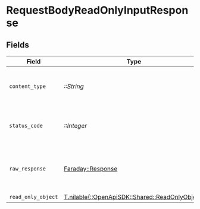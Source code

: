 # RequestBodyReadOnlyInputResponse


## Fields

| Field                                                                                    | Type                                                                                     | Required                                                                                 | Description                                                                              |
| ---------------------------------------------------------------------------------------- | ---------------------------------------------------------------------------------------- | ---------------------------------------------------------------------------------------- | ---------------------------------------------------------------------------------------- |
| `content_type`                                                                           | *::String*                                                                               | :heavy_check_mark:                                                                       | HTTP response content type for this operation                                            |
| `status_code`                                                                            | *::Integer*                                                                              | :heavy_check_mark:                                                                       | HTTP response status code for this operation                                             |
| `raw_response`                                                                           | [Faraday::Response](https://www.rubydoc.info/gems/faraday/Faraday/Response)              | :heavy_check_mark:                                                                       | Raw HTTP response; suitable for custom response parsing                                  |
| `read_only_object`                                                                       | [T.nilable(::OpenApiSDK::Shared::ReadOnlyObject)](../../models/shared/readonlyobject.md) | :heavy_minus_sign:                                                                       | OK                                                                                       |